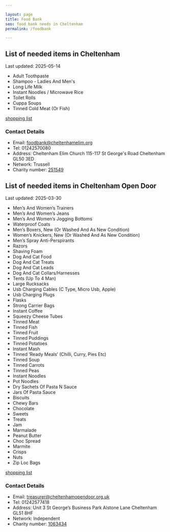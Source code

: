 ```yaml
---

layout: page
title: Food Bank
seo: food bank needs in Cheltenham
permalink: /foodbank

---
```


<!-- summary1_marker starts -->
## List of needed items in Cheltenham

Last updated: 2025-05-14

- Adult Toothpaste
- Shampoo - Ladies And Men's
- Long Life Milk
- Instant Noodles / Microwave Rice
- Toilet Rolls
- Cuppa Soups
- Tinned Cold Meat (Or Fish)
<!-- summary1_marker ends -->

[shopping list](https://cheltenham.foodbank.org.uk/give-help/donate-food/)

### Contact Details

<!-- contact1_marker starts -->
- Email: foodbank@cheltenhamelim.org
- Tel: 01242570080
- Address: Cheltenham Elim Church 115-117 St George's Road Cheltenham GL50 3ED
- Network: Trussell
- Charity number: [251549](https://register-of-charities.charitycommission.gov.uk/charity-details/?regid=251549&subid=0)
<!-- contact1_marker ends -->

<!-- summary2_marker starts -->
## List of needed items in Cheltenham Open Door

Last updated: 2025-03-30

- Men’s And Women’s Trainers
- Men’s And Women’s Jeans
- Men’s And Women’s Jogging Bottoms
- Waterproof Coats
- Men’s Boxers, New (Or Washed And As New Condition)
- Women’s Knickers, New (Or Washed And As New Condition)
- Men’s Spray Anti-Perspirants
- Razors
- Shaving Foam
- Dog And Cat Food
- Dog And Cat Treats
- Dog And Cat Leads
- Dog And Cat Collars/Harnesses
- Tents (Up To 4 Man)
- Large Rucksacks
- Usb Charging Cables (C Type, Micro Usb, Apple)
- Usb Charging Plugs
- Flasks
- Strong Carrier Bags
- Instant Coffee
- Squeezy Cheese Tubes
- Tinned Meat
- Tinned Fish
- Tinned Fruit
- Tinned Puddings
- Tinned Potatoes
- Instant Mash
- Tinned ‘Ready Meals’ (Chilli, Curry, Pies Etc)
- Tinned Soup
- Tinned Carrots
- Tinned Peas
- Instant Noodles
- Pot Noodles
- Dry Sachets Of Pasta N Sauce
- Jars Of Pasta Sauce
- Biscuits
- Chewy Bars
- Chocolate
- Sweets
- Treats
- Jam
- Marmalade
- Peanut Butter
- Choc Spread
- Marmite
- Crisps
- Nuts
- Zip Loc Bags
<!-- summary2_marker ends -->

[shopping list](https://cheltenham.foodbank.org.uk/give-help/donate-food/)

### Contact Details

<!-- contact2_marker starts -->
- Email: treasurer@cheltenhamopendoor.org.uk
- Tel: 01242577418
- Address: Unit 3 St George’s Business Park Alstone Lane Cheltenham GL51 8HF
- Network: Independent
- Charity number: [1063434](https://register-of-charities.charitycommission.gov.uk/charity-details/?regid=1063434&subid=0)
<!-- contact2_marker ends -->